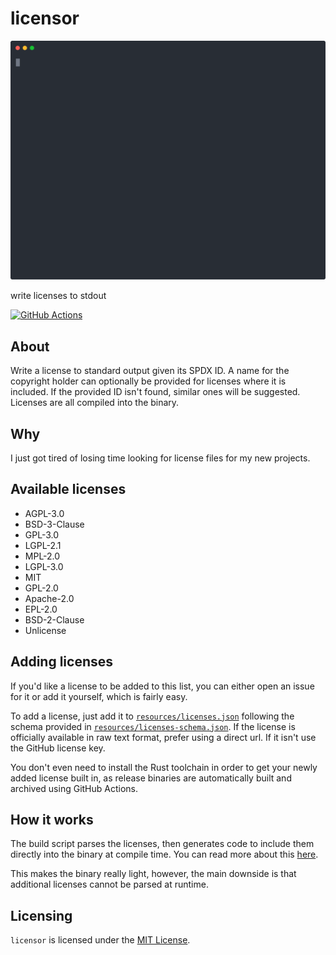 # licensor

![Preview](./resources/preview.svg)

write licenses to stdout

[![GitHub Actions](https://github.com/raftario/licensor/workflows/Build/badge.svg)](https://github.com/raftario/licensor/actions?workflowID=Build)

## About

Write a license to standard output given its SPDX ID. A name for the copyright holder can optionally be provided for licenses where it is included. If the provided ID isn't found, similar ones will be suggested. Licenses are all compiled into the binary.

## Why

I just got tired of losing time looking for license files for my new projects.

## Available licenses

* AGPL-3.0
* BSD-3-Clause
* GPL-3.0
* LGPL-2.1
* MPL-2.0
* LGPL-3.0
* MIT
* GPL-2.0
* Apache-2.0
* EPL-2.0
* BSD-2-Clause
* Unlicense

## Adding licenses

If you'd like a license to be added to this list, you can either open an issue for it or add it yourself, which is fairly easy.

To add a license, just add it to [`resources/licenses.json`](./resources/licenses.json) following the schema provided in [`resources/licenses-schema.json`](./resources/licenses-schema.json). If the license is officially available in raw text format, prefer using a direct url. If it isn't use the GitHub license key.

You don't even need to install the Rust toolchain in order to get your newly added license built in, as release binaries are automatically built and archived using GitHub Actions.

## How it works

The build script parses the licenses, then generates code to include them directly into the binary at compile time. You can read more about this [here](https://doc.rust-lang.org/cargo/reference/build-scripts.html#case-study-code-generation).

This makes the binary really light, however, the main downside is that additional licenses cannot be parsed at runtime.

## Licensing

`licensor` is licensed under the [MIT License](./LICENSE).
